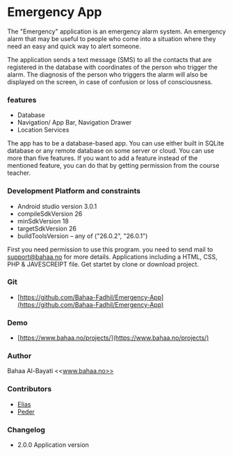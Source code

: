 # Emergency App

The "Emergency" application is an emergency alarm system. An emergency alarm that may be useful to people who come into a situation where they need an easy and quick way to alert someone.

The application sends a text message (SMS) to all the contacts that are registered in the database with coordinates of the person who trigger the alarm. The diagnosis of the person who triggers the alarm will also be displayed on the screen, in case of confusion or loss of consciousness.

### features 
- Database
- Navigation/ App Bar, Navigation Drawer
- Location Services

The app has to be a database-based app. You can use either built in SQLite database or any remote database on some server or cloud. You can use more than five features. If you want to add a feature instead of the mentioned feature, you can do that by getting permission from the course teacher.

### Development Platform and constraints
- Android studio version 3.0.1
- compileSdkVersion 26
- minSdkVersion 18
- targetSdkVersion 26
- buildToolsVersion – any of ("26.0.2", "26.0.1")


First you need permission to use this program. you need to send mail to support@bahaa.no for more details.
Applications including a HTML, CSS, PHP & JAVESCREIPT file. Get startet by clone or download project. 


### Git
* [https://github.com/Bahaa-Fadhil/Emergency-App](https://github.com/Bahaa-Fadhil/Emergency-App)

### Demo
* [https://www.bahaa.no/projects/](https://www.bahaa.no/projects/)



### Author
Bahaa Al-Bayati <<www.bahaa.no>>


### Contributors
* [Elias ](#) 
* [Peder](#)



### Changelog
* 2.0.0 Application version
